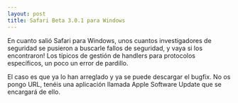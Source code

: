 ```yaml
---
layout: post
title: Safari Beta 3.0.1 para Windows
---
```


En cuanto salió Safari para Windows, unos cuantos investigadores de seguridad se pusieron a buscarle fallos de seguridad, y vaya si los encontraron! Los típicos de gestión de handlers para protocolos específicos, un poco un error de pardillo.

El caso es que ya lo han arreglado y ya se puede descargar el bugfix. No os pongo URL, tenéis una aplicación llamada Apple Software Update que se encargará de ello.
